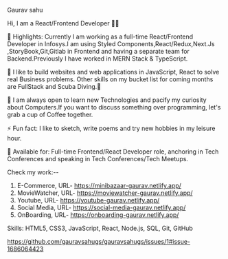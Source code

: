 Gaurav sahu

Hi, I am a React/Frontend Developer 👩‍💻

🔭 Highlights: Currently I am working as a full-time React/Frontend Developer in Infosys.I am using Styled Components,React/Redux,Next.Js ,StoryBook,Git,Gitlab in Frontend and having a separate team for Backend.Previously I have worked in MERN Stack & TypeScript.


🌱 I like to build websites and web applications in JavaScript, React to solve real Business problems. Other skills on my bucket list for coming months are FullStack and Scuba Diving.🙂

👯 I am always open to learn new Technologies and pacify my curiosity about Computers.If you want to discuss something over programming, let's grab a cup of Coffee together.

⚡ Fun fact: I like to sketch, write poems and try new hobbies in my leisure hour.

👋 Available for: Full-time Frontend/React Developer role, anchoring in Tech Conferences and speaking in Tech Conferences/Tech Meetups.

Check my work:--
 1. E-Commerce,   URL- https://minibazaar-gaurav.netlify.app/
 2. MovieWatcher, URL- https://moviewatcher-gaurav.netlify.app/
 3. Youtube,      URL- https://youtube-gaurav.netlify.app/
 4. Social Media, URL- https://social-media-gaurav.netlify.app/
 5. OnBoarding,   URL- https://onboarding-gaurav.netlify.app/ 

     
Skills: HTML5, CSS3, JavaScript, React, Node.js, SQL, Git, GitHub

https://github.com/gauravsahugs/gauravsahugs/issues/1#issue-1686064423
